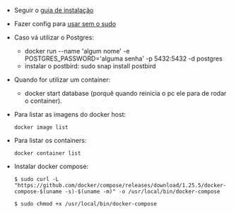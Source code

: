 * Seguir o [guia de instalação](https://docs.docker.com/get-docker/)
* Fazer config para [usar sem o sudo](https://docs.docker.com/engine/install/linux-postinstall/#manage-docker-as-a-non-root-user)

* Caso vá utilizar o Postgres:
  * docker run --name 'algum nome' -e POSTGRES_PASSWORD='alguma senha' -p 5432:5432 -d postgres
  * instalar o postbird: sudo snap install postbird

* Quando for utilizar um container:
  * docker start database   (porquê quando reinicia o pc ele para de rodar o container).

* Para listar as imagens do docker host:
  ```
  docker image list
  ```
* Para listar os containers:
  ```
  docker container list
  ```
* Instalar docker compose:
  ```
  $ sudo curl -L "https://github.com/docker/compose/releases/download/1.25.5/docker-compose-$(uname -s)-$(uname -m)" -o /usr/local/bin/docker-compose

  $ sudo chmod +x /usr/local/bin/docker-compose
  ```
